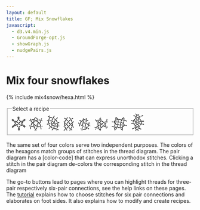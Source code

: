 ```yaml
---
layout: default
title: GF; Mix Snowflakes
javascript:
  - d3.v4.min.js
  - GroundForge-opt.js
  - showGraph.js
  - nudgePairs.js
---
```


Mix four snowflakes
===================

<script>{% include mix4snow/hexa.js %}</script>
{% include mix4snow/hexa.html %}

<fieldset><legend>Select a recipe</legend>
<a href="javascript:recipe('tcl,rctc,crl,r',true)" title="family 456123"><img src="diamond.png" alt="diamond"></a> &nbsp;
<a href="javascript:recipe('tc,rclcrc,clcrcl,ct',true)" title="family 321"><img src="star.png" alt="star"></a> &nbsp;
<a href="javascript:recipe('ctc,ctcl,ctc,ctc',true)" title="family 651234"><img src="leaning-spider.png" alt="leaning crossed spider"></a> &nbsp;
<a href="javascript:recipe('cr,ctc,ctc,lc',false)" title="family 321"><img src="ring-s.png" alt="ring │"></a> &nbsp;
<a href="javascript:recipe('cl,ctc,ctc,rc',false)" title="family 321"><img src="ring-e.png" alt="ring ╱"></a> &nbsp;
<a href="javascript:recipe('tctc,rctc,ctcl,t',true)" title="family 321"><img src="triangle.png" alt="triangle"></a> &nbsp;
<a href="javascript:recipe('crc,crclctc,ctcrc,rcl,c,c',false)" title="family 123"><img src="weaving-4x4.png" alt="weaving 4x4"></a> &nbsp;
<a href="javascript:recipe('lc,crc,ctc,lcrcl,ctc,crc,c,r',false)" title="family 623451"><img src="spider-2heads.png" alt="spider with 2 heads"></a> &nbsp;
</fieldset>
<br>
The same set of four colors serve two independent purposes.
The colors of the hexagons match groups of stitches in the thread diagram.
The pair diagram has a [color-code] that can express unorthodox stitches.
Clicking a stitch in the pair diagram de-colors the corresponding stitch in the thread diagram

The go-to buttons lead to pages where you can highlight threads 
for three-pair respectively six-pair connections, see the help links on these pages.
The [tutorial] explains how to choose stitches for six pair connections and elaborates on foot sides.
It also explains how to modify and create recipes.

[color-code]: /GroundForge-help/color-rules
[tutorial]: /GroundForge-help/snow-mix
